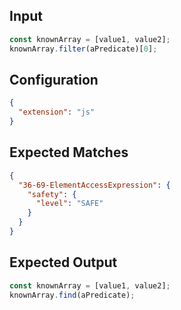 
## Input
```javascript input
const knownArray = [value1, value2];
knownArray.filter(aPredicate)[0];
```

## Configuration
```json configuration
{
  "extension": "js"
}
```

## Expected Matches
```json expected matches
{
  "36-69-ElementAccessExpression": {
    "safety": {
      "level": "SAFE"
    }
  }
}
```

## Expected Output
```javascript expected output
const knownArray = [value1, value2];
knownArray.find(aPredicate);
```
